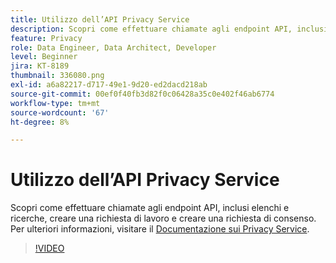 ```yaml
---
title: Utilizzo dell’API Privacy Service
description: Scopri come effettuare chiamate agli endpoint API, inclusi elenchi e ricerche, creare una richiesta di lavoro e creare una richiesta di consenso.
feature: Privacy
role: Data Engineer, Data Architect, Developer
level: Beginner
jira: KT-8189
thumbnail: 336080.png
exl-id: a6a82217-d717-49e1-9d20-ed2dacd218ab
source-git-commit: 00ef0f40fb3d82f0c06428a35c0e402f46ab6774
workflow-type: tm+mt
source-wordcount: '67'
ht-degree: 8%

---
```



# Utilizzo dell’API Privacy Service

Scopri come effettuare chiamate agli endpoint API, inclusi elenchi e ricerche, creare una richiesta di lavoro e creare una richiesta di consenso. Per ulteriori informazioni, visitare il [Documentazione sui Privacy Service](https://experienceleague.adobe.com/docs/experience-platform/privacy/home.html?lang=it).

>[!VIDEO](https://video.tv.adobe.com/v/336080?learn=on)
